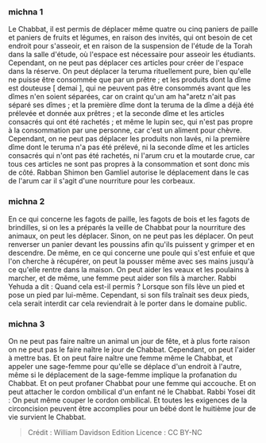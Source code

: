 
### michna 1
Le Chabbat, il est permis de déplacer même quatre ou cinq paniers de paille et paniers de fruits et légumes, en raison des invités, qui ont besoin de cet endroit pour s'asseoir, et en raison de la suspension de l'étude de la Torah dans la salle d'étude, où l'espace est nécessaire pour asseoir les étudiants. Cependant, on ne peut pas déplacer ces articles pour créer de l'espace dans la réserve. On peut déplacer la teruma rituellement pure, bien qu'elle ne puisse être consommée que par un prêtre ; et les produits dont la dîme est douteuse [ demai ], qui ne peuvent pas être consommés avant que les dîmes n'en soient séparées, car on craint qu'un am ha"aretz n'ait pas séparé ses dîmes ; et la première dîme dont la teruma de la dîme a déjà été prélevée et donnée aux prêtres ; et la seconde dîme et les articles consacrés qui ont été rachetés ; et même le lupin sec, qui n'est pas propre à la consommation par une personne, car c'est un aliment pour chèvre. Cependant, on ne peut pas déplacer les produits non lavés, ni la première dîme dont le teruma n'a pas été prélevé, ni la seconde dîme et les articles consacrés qui n'ont pas été rachetés, ni l'arum cru et la moutarde crue, car tous ces articles ne sont pas propres à la consommation et sont donc mis de côté. Rabban Shimon ben Gamliel autorise le déplacement dans le cas de l'arum car il s'agit d'une nourriture pour les corbeaux.

### michna 2
En ce qui concerne les fagots de paille, les fagots de bois et les fagots de brindilles, si on les a préparés la veille de Chabbat pour la nourriture des animaux, on peut les déplacer. Sinon, on ne peut pas les déplacer. On peut renverser un panier devant les poussins afin qu'ils puissent y grimper et en descendre. De même, en ce qui concerne une poule qui s'est enfuie et que l'on cherche à récupérer, on peut la pousser même avec ses mains jusqu'à ce qu'elle rentre dans la maison. On peut aider les veaux et les poulains à marcher, et de même, une femme peut aider son fils à marcher. Rabbi Yehuda a dit : Quand cela est-il permis ? Lorsque son fils lève un pied et pose un pied par lui-même. Cependant, si son fils traînait ses deux pieds, cela serait interdit car cela reviendrait à le porter dans le domaine public.

### michna 3
On ne peut pas faire naître un animal un jour de fête, et à plus forte raison on ne peut pas le faire naître le jour de Chabbat. Cependant, on peut l'aider à mettre bas. Et on peut faire naître une femme même le Chabbat, et appeler une sage-femme pour qu'elle se déplace d'un endroit à l'autre, même si le déplacement de la sage-femme implique la profanation du Chabbat. Et on peut profaner Chabbat pour une femme qui accouche. Et on peut attacher le cordon ombilical d'un enfant né le Chabbat. Rabbi Yosei dit : On peut même couper le cordon ombilical. Et toutes les exigences de la circoncision peuvent être accomplies pour un bébé dont le huitième jour de vie survient le Chabbat.

>Crédit : William Davidson Edition
>Licence : CC BY-NC